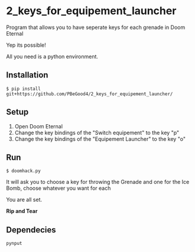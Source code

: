 # 2_keys_for_equipement_launcher
Program that allows you to have seperate keys for each grenade in Doom Eternal

Yep its possible!

All you need is a python environment.

## Installation

```
$ pip install git+https://github.com/PBeGood4/2_keys_for_equipement_launcher/
```

## Setup

1. Open Doom Eternal
2. Change the key bindings of the "Switch equipement" to the key "p"
3. Change the key bindings of the "Equipement Launcher" to the key "o"

## Run

```
$ doomhack.py
```

It will ask you to choose a key for throwing the Grenade and one for the Ice Bomb, choose whatever you want for each

You are all set.

**Rip and Tear**

## Dependecies

```
pynput
```
